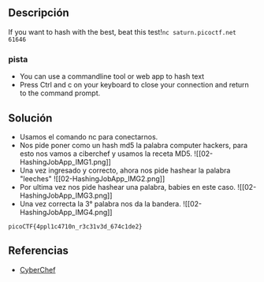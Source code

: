 
## Descripción 

If you want to hash with the best, beat this test!`nc saturn.picoctf.net 61646`
### pista

- You can use a commandline tool or web app to hash text
- Press Ctrl and c on your keyboard to close your connection and return to the command prompt.
## Solución

- Usamos el comando nc para conectarnos.
- Nos pide poner como un hash md5 la palabra computer hackers, para esto nos vamos a ciberchef y usamos la receta MD5.
![[02-HashingJobApp_IMG1.png]]
- Una vez ingresado y correcto, ahora nos pide hashear la palabra "leeches"
![[02-HashingJobApp_IMG2.png]]
- Por ultima vez nos pide hashear una palabra, babies en este caso.
![[02-HashingJobApp_IMG3.png]]
- Una vez correcta la 3° palabra nos da la bandera.
![[02-HashingJobApp_IMG4.png]]



```
picoCTF{4ppl1c4710n_r3c31v3d_674c1de2}
```

## Referencias

- [CyberChef](https://cyberchef.org/)